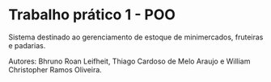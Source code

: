 # Trabalho prático 1 - POO
Sistema destinado ao gerenciamento de estoque de minimercados, fruteiras e padarias.

Autores: Bhruno Roan Leifheit, Thiago Cardoso de Melo Araujo e William Christopher Ramos Oliveira.